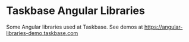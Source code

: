 # Taskbase Angular Libraries

Some Angular libraries used at Taskbase. See demos at https://angular-libraries-demo.taskbase.com
